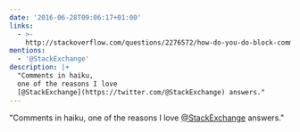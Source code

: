 ```yaml
---
date: '2016-06-28T09:06:17+01:00'
links:
  - >-
    http://stackoverflow.com/questions/2276572/how-do-you-do-block-comment-in-yaml
mentions:
  - '@StackExchange'
description: |+
  "Comments in haiku,
  one of the reasons I love
  [@StackExchange](https://twitter.com/@StackExchange) answers."
---
```

"Comments in haiku,
one of the reasons I love
[@StackExchange](https://twitter.com/@StackExchange) answers."

